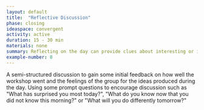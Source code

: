 ```yaml
---
layout: default
title:  "Reflective Discussion"
phase: closing
ideaspace: convergent
activity: active
duration: 15 - 30 min
materials: none
summary: Reflecting on the day can provide clues about interesting or important ideas.
example-number: 8
---
```


A semi-structured discussion to gain some initial feedback on how well the workshop went and the feelings of the group for the ideas produced during the day. Using some prompt questions to encourage discussion such as "What has surprised you most today?", "What do you know now that you did not know this morning?" or "What will you do differently tomorrow?"
